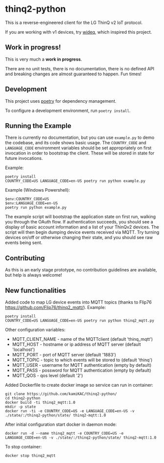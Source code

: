 # thinq2-python

This is a reverse-engineered client for the LG ThinQ v2 IoT protocol. 

If you are working with v1 devices, try [wideq](https://github.com/sampsyo/wideq),
which inspired this project.

## Work in progress!

This is very much a **work in progress**.

There are no unit tests, there is no documentation, there is no defined API and
breaking changes are almost guaranteed to happen. Fun times!

## Development

This project uses [poetry](https://python-poetry.org/) for dependency management.

To configure a development environment, run `poetry install`.

## Running the Example

There is currently no documentation, but you can use `example.py` to demo the
codebase, and its code shows basic usage. The `COUNTRY_CODE` and `LANGUAGE_CODE`
environment variables should be set appropriately on first invocation in order
to bootstrap the client. These will be stored in state for future invocations.

Example:

    poetry install
    COUNTRY_CODE=US LANGUAGE_CODE=en-US poetry run python example.py

Example (Windows Powershell):

    $env:COUNTRY_CODE=US
    $env:LANGUAGE_CODE=en-US
    poetry run python example.py

The example script will bootstrap the application state on first run, walking
you through the OAuth flow. If authentication succeeds, you should see a
display of basic account information and a list of your ThinQv2 devices. The
script will then begin dumping device events received via MQTT. Try turning
devices on/off or otherwise changing their state, and you should see raw events
being sent.


## Contributing

As this is an early stage prototype, no contribution guidelines are available,
but help is always welcome!

## New functionalities

Added code to map LG device events into MQTT topics (thanks to Flip76 https://github.com/Flip76/thinq2_mqtt/).
Example:

    poetry install
    COUNTRY_CODE=US LANGUAGE_CODE=en-US poetry run python thinq2_mqtt.py
    
Other configuration variables:
<ul>
<li>MQTT_CLIENT_NAME - name of the MQTTclient (default 'thinq_mqtt')
<li>MQTT_HOST - hostname or ip address of MQTT server (default 'localhost')
<li>MQTT_PORT - port of MQTT server (default '1883')
<li>MQTT_TOPIC - topic to which events will be stored to (default 'thinq')
<li>MQTT_USER - username for MQTT authentication (empty by default)
<li>MQTT_PASS - possword for MQTT authentication (empty by default)
<li>MQTT_QOS - qos level (default '2')
</ul>
    
Added Dockerfile to create docker image so service can run in container:

    git clone https://github.com/kamiKAC/thinq2-python/
    cd thinq2-python
    docker build -ti thinq2_mqtt:1.0
    mkdir -p state
    docker run -ti -e COUNTRY_CODE=US -e LANGUAGE_CODE=en-US -v ./state/:/thinq2-python/state/ thinq2-mqtt:1.0

After initial configuration start docker in daemon mode:

    docker run -d --name thinq2_mqtt -e COUNTRY_CODE=US -e LANGUAGE_CODE=en-US -v ./state/:/thinq2-python/state/ thinq2-mqtt:1.0

To stop container:

    docker stop thinq2_mqtt

